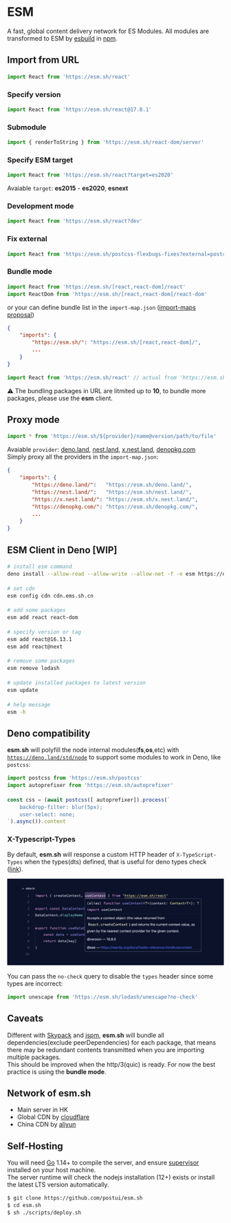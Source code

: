 # ESM

A fast, global content delivery network for ES Modules. All modules are transformed to ESM by [esbuild](https://github.com/evanw/esbuild) in [npm](http://npmjs.org/).

## Import from URL
```javascript
import React from 'https://esm.sh/react'
```

### Specify version
```javascript
import React from 'https://esm.sh/react@17.0.1'
```

### Submodule
```javascript
import { renderToString } from 'https://esm.sh/react-dom/server'
```

### Specify ESM target
```javascript
import React from 'https://esm.sh/react?target=es2020'
```
Avaiable `target`: **es2015** - **es2020**, **esnext**

### Development mode
```javascript
import React from 'https://esm.sh/react?dev'
```

### Fix external
```javascript
import React from 'https://esm.sh/postcss-flexbugs-fixes?external=postcss'
```

### Bundle mode
```javascript
import React from 'https://esm.sh/[react,react-dom]/react'
import ReactDom from 'https://esm.sh/[react,react-dom]/react-dom'
```
or your can define bundle list in the `import-map.json` ([import-maps proposal](https://github.com/WICG/import-maps))
```json
{
    "imports": {
        "https://esm.sh/": "https://esm.sh/[react,react-dom]/",
        ...
    }
}
```
```javascript
import React from 'https://esm.sh/react' // actual from 'https://esm.sh/[react,react-dom]/react'
```

⚠️ The bundling packages in URL are litmited up to **10**, to bundle more packages, please use the **esm** client.

## Proxy mode
```javascript
import * from 'https://esm.sh/${provider}/name@version/path/to/file'
```
Avaiable `provider`: [deno.land](https://deno.land), [nest.land](https://nest.land), [x.nest.land](https://x.nest.land), [denopkg.com](https://denopkg.com)
<br>
Simply proxy all the providers in the `import-map.json`:
```json
{
    "imports": {
        "https://deno.land/":   "https://esm.sh/deno.land/",
        "https://nest.land/":   "https://esm.sh/nest.land/",
        "https://x.nest.land/": "https://esm.sh/x.nest.land/",
        "https://denopkg.com/": "https://esm.sh/denopkg.com/",
        ...
    }
}
```

## ESM Client in Deno [WIP]

```bash
# install esm command
deno install --allow-read --allow-write --allow-net -f -n esm https://deno.land/x/esm/cli.ts

# set cdn
esm config cdn cdn.ems.sh.cn

# add some packages
esm add react react-dom

# specify version or tag
esm add react@16.13.1
esm add react@next

# remove some packages
esm remove lodash

# update installed packages to latest version
esm update

# help message
esm -h
```

## Deno compatibility

**esm.sh** will polyfill the node internal modules(**fs**,**os**,etc) with [`https://deno.land/std/node`](https://deno.land/std/node) to support some modules to work in Deno, like `postcss`:

```javascript
import postcss from 'https://esm.sh/postcss'
import autoprefixer from 'https://esm.sh/autoprefixer'

const css = (await postcss([ autoprefixer]).process(`
    backdrop-filter: blur(5px);
    user-select: none;
`).async()).content
```

### X-Typescript-Types

By default, **esm.sh** will response a custom HTTP header of `X-TypeScript-Types` when the types(dts) defined, that is useful for deno types check ([link](https://deno.land/manual/getting_started/typescript#x-typescript-types-custom-header)).

![figure #1](./assets/figure-1.png)

You can pass the `no-check` query to disable the `types` header since some types are incorrect:

```javascript
import unescape from 'https://esm.sh/lodash/unescape?no-check'
```

## Caveats

Different with [Skypack](https://skypack.dev) and [jspm](https://jspm.org), **esm.sh** will bundle all dependencies(exclude peerDependencies) for each package, that means there may be redundant contents transmitted when you are importing multiple packages.<br>
This should be improved when the http/3(quic) is ready. For now the best practice is using the **bundle mode**.

## Network of esm.sh
- Main server in HK
- Global CDN by [cloudflare](https://cloudflare.com)
- China CDN by [aliyun](https://aliyun.com)

## Self-Hosting

You will need [Go](https://golang.org/dl) 1.14+ to compile the server, and ensure [supervisor](http://supervisord.org/) installed on your host machine.<br>
The server runtime will check the nodejs installation (12+) exists or install the latest LTS version automatically.

```bash
$ git clone https://github.com/postui/esm.sh
$ cd esm.sh
$ sh ./scripts/deploy.sh
```
